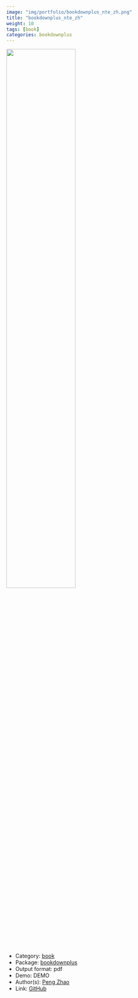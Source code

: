 ```yaml
---
image: "img/portfolio/bookdownplus_nte_zh.png"
title: "bookdownplus_nte_zh"
weight: 10
tags: [book]
categories: bookdownplus
---
```




<!--more-->

<p><a href="../../img/portfolio/bookdownplus_nte_zh.png"><img class = "jf-image-shadow" src="../../img/portfolio/bookdownplus_nte_zh.png", width="60%"></a></p>

- Category: [book](../../tags/book)
- Package: [bookdownplus](bookdownplus)
- Output format: pdf
- Demo: DEMO
- Author(s): [Peng Zhao](https://pzhao.org)
- Link: [GitHub](https://github.com/pzhaonet/bookdownplus)


